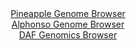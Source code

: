 <div id="Pineapple_Genome_Browser" align="center">
  <a href="https://igv.org/app/?sessionURL=blob:zZNbb5swGIb_i6VWm0Q4FghI1ZTm1KSHSEkJW6sKOWDAK9jUNjk0yn_f12rTbjqpudg0iQv8yeD3fXjYozURknKGQmTrlqtbFtKQLPlmgeumIre4JhKFOa4k0ZAgORGEpQSFe5RjqXA0v4YnS6UaGRoGVU2nxqzgunR0XOMXzvBG6imvjT6vKrziAisupHEh8JobtFh3NmSFm0aHsx3dNTKssIGrpuRMcqMhrEg28L7k1ygpCOM1Seq2UvQtQAJ5IGOm5_hLL1700pRIeUV2k.y8dzXpLZ1hdD_2.vfR7DKOvPh0QQuGVSvIucum8XA8ffYH86wmJ_bFZDB.UjfDUblpzBNncDrcNlQQeW75VtcJLN_xAA1lGdn.T63hokc2H0dfHbx8YdfT_j30ppO7XLpx2d6MWlievdvdRwcNVTxtwQaUlsIPLVNzTE9zba_zemt1NdMMgJDgFIUPjxpSAqdPsP1hj9SuAWeQJM_tmz4a4iIjAoWdwDR9Kwhs98w_M4PAOmh71Irq7.EdRfPAN.2ebXtJTisFQmeJZI3UMWP6Os314uVInpN.mVsn9uhuKQflHBDGMz6W28trrr57_egPPDUEx799Rij7kVT_xL6PBNHV6ljlvvEZff3H1NNut.Bb.6YbXMz73tIuZzAdvouoC4WPw5NzUWMF.2ECy5_WrbGgmCkYrKmkK1pRtYuBJN.g0LIdkBelvOJgIxLF6pOpmZrlmp9_S.ocHg8_AA--">Pineapple Genome Browser</a>
</div>
<div id="Alphonso_Genome_Browser" align="center">
  <a href="https://igv.org/app/?sessionURL=blob:zZRda9swFIb_i6BlA8eW7DiuDWW4adKk6TaakJqmFCPbsqNGlhxJcZqG_PepZWM3HTQXGwNfSAd9vOfRg_egJVJRwUEEXBv5NkLAAmoptjNcN4x8wzVRICoxU8QCkpREEp4TEO1BiZXG8.mN2bnUulGR41DddGrMK2Erz8Y1fhEcb5Wdi9rpC8ZwJiTWQirnQuJWOLRqO1uS4aaxzd2e7TsF1tjBrFkKroTTEF6lW3Ne.quUVoSLmqT1hmn6FiA1eUzGwi7xlziZxXlOlJqQ3bg4jyfj.M4bzBdXvf5i_n2UzHvJ6YxWHOuNJOc1ivt.sn4ZJd2m1_86YZdXTX8RrKrV4MS7PB08N1QSdY4CdOaFKHBDA4bygjz_Tz2bjx7Zt9qtYNAfX9.duMPyyafZUgzD8CwYi8X0_r3OPQgOFmAi3xgTQL6UQYSg5cGe5bu9zusQnVkQvvKRgoLo4dECWuJ8ZZY_7IHeNcYXoMh686aOBYQsiARRJ4QwQGHo.t2gC8MQHaw92Ej29.AO59MwgG7sur20pEwbmYtU8UbZmHO7zUu7ejmSZuJmFyWa37OJbMnt2n2uDVZ0M3Cns.7tH2hawFz.9oSm1Y9k.ifmfSSIrbNjdeuO4NPVoKhO3Au2GpEsVh6PR9eNN7y8zt8F9PoHOg5OKWSNtVlvKmb607gWS4q5NoWWKppRRvUuMRzFFkTI9Yy4IBdMGBOBrLJP0IIW8uHn34J6h8fDDw--">Alphonso Genome Browser</a>
</div>


<div id="DAF_Genomics_Browser" align="center">
  <a href="https://igv.org/app/?sessionURL=blob:tZFra9swFIb_i6D9ZDuWr5EhDC9tlzRbS5J5Hi0lnNryhVmWK8lzspD_PuF1DDbKGHQgCYlzeV.d54i.UiFr3qIIORb2LYyRgWTFhy2wrqE3wKhEUQGNpAYStKCCthlF0REVIBUkm_e6slKqk9FkkkNhlrTlrM6kJV0LOlPyXlVUp5qOBQy.8RYGaWWc6WQFE2i6ireSTyDLqJSmPeloW.4G0MfP2G5sSXesb1Q9qu60CW0stwrQbus2p_u_GPkPynrVb.J0G4_1K3pY5rN4tYw_uZfJ3btgfpfcLtIkSM.3ddmC6gWdzWOSlGG5WS_jfC2eGJw5b69IejsX6ZCduRfnl_uuFlTOcIinLsFB4KKTgRqe9RoCyiqBI.wZoTM1HM8zn6.uH.gpCF6j6P7BQEpA9kWn3x.ROnQaFZL0qR.pGYiLnAoUmcS2Q0yI43uhZxOCT8YR9aJ5ZZZXyYaEthM7TmA9AtP6Rd2MA9RCfwZfC.RvnfX.V1Cfh1RO_YsPAl_Lx2uXHD4uFn6yX92s1i9gMtCL3yq4YKB06MfzGQo0Wo3RVv2i4p4eTt8B">DAF Genomics Browser</a>
</div>
